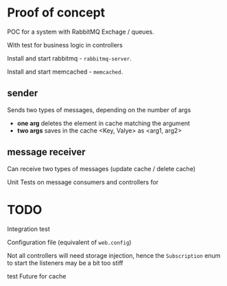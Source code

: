 # Proof of concept

POC for a system with RabbitMQ Exchage / queues.

With test for business logic in controllers

Install and start rabbitmq - `rabbitmq-server`.

Install and start memcached - `memcached`.

## sender

Sends two types of messages, depending on the number of args

* **one arg** deletes the element in cache matching the argument
* **two args** saves in the cache <Key, Valye> as <arg1, arg2>


## message receiver

Can receive two types of messages (update cache / delete cache)

Unit Tests on message consumers and controllers for 



# TODO

Integration test

Configuration file (equivalent of `web.config`)

Not all controllers will need storage injection, hence the `Subscription` enum to start the listeners may be a bit too stiff

test Future for cache